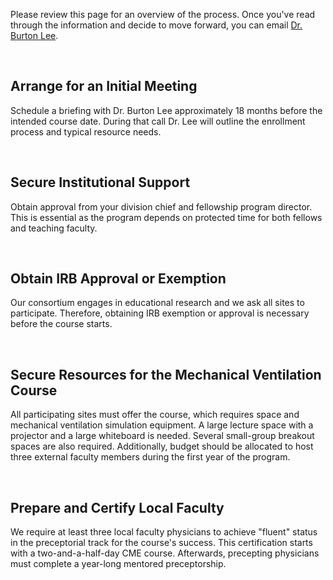 ---
---
Please review this page for an overview of the process. Once you've read through the information and decide to move forward, you can email [Dr. Burton Lee](mailto:burton.w.lee@gmail.com?subject=Joining%20CCERC).

<br>

## Arrange for an Initial Meeting
Schedule a briefing with Dr. Burton Lee approximately 18 months before the intended course date. During that call Dr. Lee will outline the enrollment process and typical resource needs.

<br>

## Secure Institutional Support
Obtain approval from your division chief and fellowship program director. This is essential as the program depends on protected time for both fellows and teaching faculty.

<br>

##  Obtain IRB Approval or Exemption
Our consortium engages in educational research and we ask all sites to participate. Therefore, obtaining IRB exemption or approval is necessary before the course starts.

<br>

##  Secure Resources for the Mechanical Ventilation Course
All participating sites must offer the course, which requires space and mechanical ventilation simulation equipment. A large lecture space with a projector and a large whiteboard is needed. Several small-group breakout spaces are also required. Additionally, budget should be allocated to host three external faculty members during the first year of the program.

<br>

## Prepare and Certify Local Faculty
We require at least three local faculty physicians to achieve "fluent" status in the preceptorial track for the course's success. This certification starts with a two-and-a-half-day CME course. Afterwards, precepting physicians must complete a year-long mentored preceptorship.
